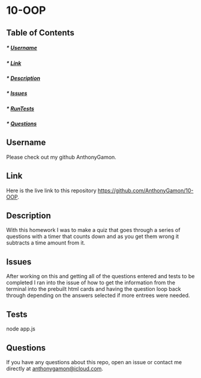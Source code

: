 # 10-OOP

## Table of Contents
##### * [Username](#username)
##### * [Link](#link)
##### * [Description](#description)
##### * [Issues](#Issues)
##### * [RunTests](#tests)
##### * [Questions](#questions)

## Username
Please check out my github AnthonyGamon.

## Link
Here is the live link to this repository https://github.com/AnthonyGamon/10-OOP.

## Description
With this homework I was to make a quiz that goes through a series of questions with a timer that counts down and as you get them wrong it subtracts a time amount from it. 

## Issues
After working on this and getting all of the questions entered and tests to be completed I ran into the issue of how to get the information from the terminal into the prebuilt html cards and having the question loop back through depending on the answers selected if more entrees were needed.  

## Tests
node app.js

## Questions
If you have any questions about this repo, open an issue or contact me directly at anthonygamon@icloud.com. 


